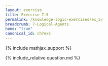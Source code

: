 ```yaml
---
layout: exercise
title: Exercise 7.5
permalink: /knowledge-logic-exercises/ex_5/
breadcrumb: 7-Logical-Agents
home: "true"
canonical_id: ch7ex5
---
```


{% include mathjax_support %}


<div id="hiddden">{% include_relative question.md %}</div>
